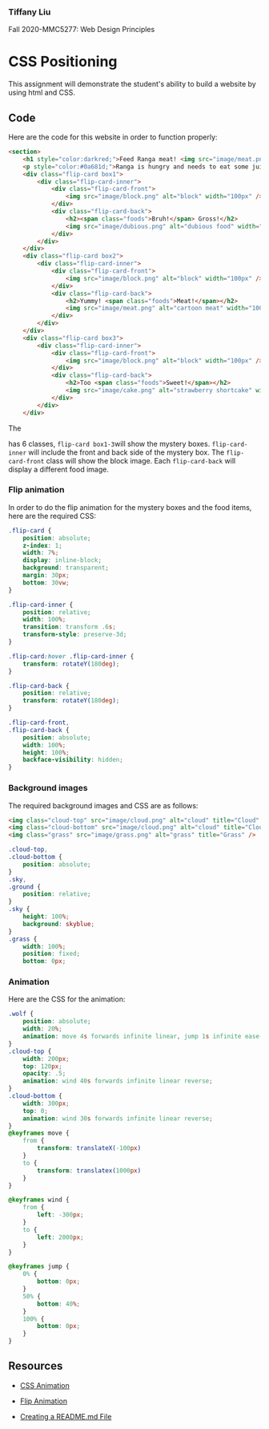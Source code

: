 ### Tiffany Liu

Fall 2020-MMC5277: Web Design Principles

# CSS Positioning
This assignment will demonstrate the student's ability to build a website by using html and CSS.

## Code
Here are the code for this website in order to function properly:

```html
<section>
    <h1 style="color:darkred;">Feed Ranga meat! <img src="image/meat.png" alt="cartoon meat" title="meat" width="100px" /></h1>
    <p style="color:#0a681d;">Ranga is hungry and needs to eat some juicy meat. Flip the cards to help him find the meat</p>
    <div class="flip-card box1">
        <div class="flip-card-inner">
            <div class="flip-card-front">
                <img src="image/block.png" alt="block" width="100px" />
            </div>
            <div class="flip-card-back">
                <h2><span class="foods">Bruh!</span> Gross!</h2>
                <img src="image/dubious.png" alt="dubious food" width="100px" />
            </div>
        </div>
    </div>
    <div class="flip-card box2">
        <div class="flip-card-inner">
            <div class="flip-card-front">
                <img src="image/block.png" alt="block" width="100px" />
            </div>
            <div class="flip-card-back">
                <h2>Yummy! <span class="foods">Meat!</span></h2>
                <img src="image/meat.png" alt="cartoon meat" width="100px" />
            </div>
        </div>
    </div>
    <div class="flip-card box3">
        <div class="flip-card-inner">
            <div class="flip-card-front">
                <img src="image/block.png" alt="block" width="100px" />
            </div>
            <div class="flip-card-back">
                <h2>Too <span class="foods">Sweet!</span></h2>
                <img src="image/cake.png" alt="strawberry shortcake" width="100px" />
            </div>
        </div>
    </div>
```

The <div> has 6 classes,  `flip-card box1-3`will show the mystery boxes. `flip-card-inner` will include the front and back side of the mystery box. The `flip-card-front` class will show the block image. Each `flip-card-back` will display a different food image.

### Flip animation
In order to do the flip animation for the mystery boxes and the food items, here are the required CSS:

```css
.flip-card {
    position: absolute;
    z-index: 1;
    width: 7%;
    display: inline-block;
    background: transparent;
    margin: 30px;
    bottom: 30vw;
}

.flip-card-inner {
    position: relative;
    width: 100%;
    transition: transform .6s;
    transform-style: preserve-3d;
}

.flip-card:hover .flip-card-inner {
    transform: rotateY(180deg);
}

.flip-card-back {
    position: relative;
    transform: rotateY(180deg);
}

.flip-card-front,
.flip-card-back {
    position: absolute;
    width: 100%;
    height: 100%;
    backface-visibility: hidden;
}
```

### Background images
The required background images and CSS are as follows:
```html
<img class="cloud-top" src="image/cloud.png" alt="cloud" title="Cloud" />
<img class="cloud-bottom" src="image/cloud.png" alt="cloud" title="Cloud" />
<img class="grass" src="image/grass.png" alt="grass" title="Grass" />
```
```CSS
.cloud-top,
.cloud-bottom {
    position: absolute;
}
.sky,
.ground {
    position: relative;
}
.sky {
    height: 100%;
    background: skyblue;
}
.grass {
    width: 100%;
    position: fixed;
    bottom: 0px;
```    

### Animation
Here are the CSS for the animation:
```css
.wolf {
    position: absolute;
    width: 20%;
    animation: move 4s forwards infinite linear, jump 1s infinite ease-out
}
.cloud-top {
    width: 200px;
    top: 120px;
    opacity: .5;
    animation: wind 40s forwards infinite linear reverse;
}
.cloud-bottom {
    width: 300px;
    top: 0;
    animation: wind 30s forwards infinite linear reverse;
}
@keyframes move {
    from {
        transform: translateX(-100px)
    }
    to {
        transform: translatex(1000px)
    }
}

@keyframes wind {
    from {
        left: -300px;
    }
    to {
        left: 2000px;
    }
}

@keyframes jump {
    0% {
        bottom: 0px;
    }
    50% {
        bottom: 40%;
    }
    100% {
        bottom: 0px;
    }
}
```

## Resources
* [CSS Animation](https://ufl.zoom.us/recording/play/pFAh_A8oQ2fLWqWoLa0SNUoqDk10-_X-vQMVbrUHvjw1BsLK16Wi4KQYberm4SnB?autoplay=true&startTime=1540684427000)

* [Flip Animation](https://ufl.zoom.us/rec/play/P0sl7A6Kywrv1YjUJYYhUblmkS-Qly641wQLw_B8ijR9Fe-z95H0cEkBCP94amArvGYTdVOVEmnEYq9h.M88Tj91fcJeup2RT?autoplay=true&startTime=1604249108000)

* [Creating a README.md File](https://ufl.zoom.us/rec/play/EpVovFimouarWqq028eiUU6ORvZ_OJVDGMEhTyMnG5pUCO8K0Nc9U4Jlj7XX-fcqSdif64xHHCT-hkz9.0AnHpJbG78Zf4pEF?autoplay=true&startTime=1605458374000)

